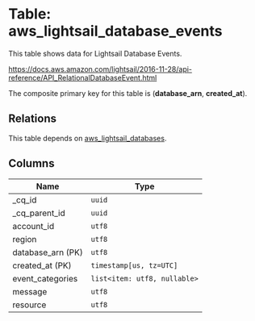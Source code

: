 # Table: aws_lightsail_database_events

This table shows data for Lightsail Database Events.

https://docs.aws.amazon.com/lightsail/2016-11-28/api-reference/API_RelationalDatabaseEvent.html

The composite primary key for this table is (**database_arn**, **created_at**).

## Relations

This table depends on [aws_lightsail_databases](aws_lightsail_databases.md).

## Columns

| Name          | Type          |
| ------------- | ------------- |
|_cq_id|`uuid`|
|_cq_parent_id|`uuid`|
|account_id|`utf8`|
|region|`utf8`|
|database_arn (PK)|`utf8`|
|created_at (PK)|`timestamp[us, tz=UTC]`|
|event_categories|`list<item: utf8, nullable>`|
|message|`utf8`|
|resource|`utf8`|